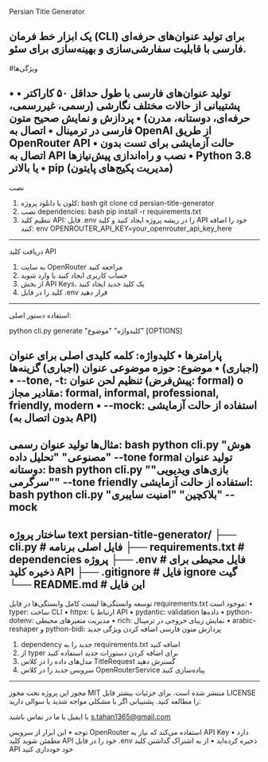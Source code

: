 Persian Title Generator

یک ابزار خط فرمان (CLI) برای تولید عنوان‌های حرفه‌ای فارسی با قابلیت سفارشی‌سازی و بهینه‌سازی برای سئو.
--------------------------------------------------------------------
#ویژگی‌ها

•	تولید عنوان‌های فارسی با طول حداقل ۵۰ کاراکتر
•	پشتیبانی از حالات مختلف نگارشی (رسمی، غیررسمی، حرفه‌ای، دوستانه، مدرن)
•	پردازش و نمایش صحیح متون فارسی در ترمینال
•	اتصال به OpenAI از طریق OpenRouter API
•	حالت آزمایشی برای تست بدون اتصال به API
نصب و راه‌اندازی
پیش‌نیازها
•	Python 3.8 یا بالاتر
•	pip (مدیریت پکیج‌های پایتون)
---------------------------------------------------------------------
نصب
1.	کلون یا دانلود پروژه:
bash
git clone <repository-url>
cd persian-title-generator
2.	نصب dependencies:
bash
pip install -r requirements.txt
3.	تنظیم کلید API:
فایل .env را در ریشه پروژه ایجاد کنید و کلید API خود را اضافه کنید:
env
OPENROUTER_API_KEY=your_openrouter_api_key_here
----------------------------------------------------------------------
دریافت کلید API
1.	به سایت OpenRouter مراجعه کنید
2.	حساب کاربری ایجاد کنید یا وارد شوید
3.	از بخش API Keys، یک کلید جدید ایجاد کنید
4.	کلید را در فایل .env قرار دهید
----------------------------------------------------------------------
استفاده
دستور اصلی:

python cli.py generate "کلیدواژه" "موضوع" [OPTIONS]

پارامترها
•	کلیدواژه: کلمه کلیدی اصلی برای عنوان (اجباری)
•	موضوع: حوزه موضوعی عنوان (اجباری)
گزینه‌ها
•	--tone, -t: تنظیم لحن عنوان (پیش‌فرض: formal)
o	مقادیر مجاز: formal, informal, professional, friendly, modern
•	--mock: استفاده از حالت آزمایشی (بدون اتصال به API)
-----------------------------------------------------------------------
مثال‌ها
تولید عنوان رسمی:
bash
python cli.py "هوش مصنوعی" "تحلیل داده" --tone formal
تولید عنوان دوستانه:
bash
python cli.py "بازی‌های ویدیویی" "سرگرمی" --tone friendly
استفاده از حالت آزمایشی:
bash
python cli.py "بلاکچین" "امنیت سایبری" --mock
-----------------------------------------------------------------------
ساختار پروژه
text
persian-title-generator/
├── cli.py              # فایل اصلی برنامه
├── requirements.txt     # dependencies پروژه
├── .env                # فایل محیطی برای ذخیره کلید API
├── .gitignore          # فایل ignore گیت
└── README.md           # این فایل
-----------------------------------------------------------------------
توسعه
وابستگی‌ها
لیست کامل وابستگی‌ها در فایل requirements.txt موجود است:
•	typer: ساخت CLI
•	httpx: ارتباط با API
•	pydantic: validation داده‌ها
•	python-dotenv: مدیریت متغیرهای محیطی
•	rich: نمایش زیبای خروجی در ترمینال
•	arabic-reshaper و python-bidi: پردازش متون فارسی
اضافه کردن ویژگی جدید
1.	dependency جدید را به requirements.txt اضافه کنید
2.	از typer برای اضافه کردن دستورات جدید استفاده کنید
3.	مدل‌های داده را در کلاس TitleRequest گسترش دهید
4.	سرویس جدید را در کلاس OpenRouterService پیاده‌سازی کنید
------------------------------------------------------------------------
مجوز
این پروژه تحت مجوز MIT منتشر شده است. برای جزئیات بیشتر فایل LICENSE را مطالعه کنید.
پشتیبانی
اگر با مشکلی مواجه شدید یا سوالی دارید:

با ایمیل با ما در تماس باشید
s.tahan1365@gmail.com

توجه
•	این ابزار از سرویس OpenRouter استفاده می‌کند که نیاز به API Key دارد
•	مطمئن شوید کلید API خود را در فایل .env ذخیره کرده‌اید
•	از به اشتراک گذاشتن کلید API خود خودداری کنید


